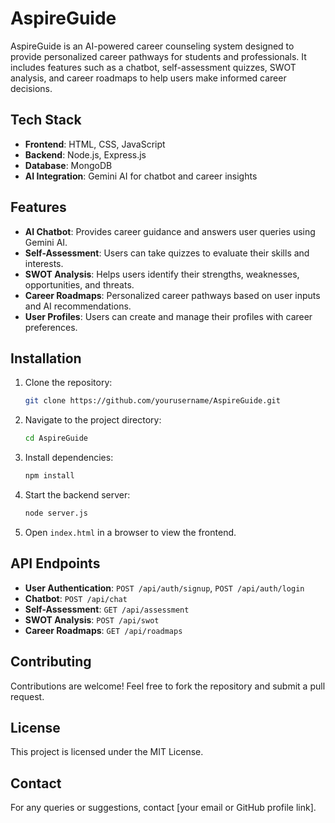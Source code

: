 # AspireGuide

AspireGuide is an AI-powered career counseling system designed to provide personalized career pathways for students and professionals. It includes features such as a chatbot, self-assessment quizzes, SWOT analysis, and career roadmaps to help users make informed career decisions.

## Tech Stack
- **Frontend**: HTML, CSS, JavaScript
- **Backend**: Node.js, Express.js
- **Database**: MongoDB
- **AI Integration**: Gemini AI for chatbot and career insights

## Features
- **AI Chatbot**: Provides career guidance and answers user queries using Gemini AI.
- **Self-Assessment**: Users can take quizzes to evaluate their skills and interests.
- **SWOT Analysis**: Helps users identify their strengths, weaknesses, opportunities, and threats.
- **Career Roadmaps**: Personalized career pathways based on user inputs and AI recommendations.
- **User Profiles**: Users can create and manage their profiles with career preferences.

## Installation
1. Clone the repository:
   ```sh
   git clone https://github.com/yourusername/AspireGuide.git
   ```
2. Navigate to the project directory:
   ```sh
   cd AspireGuide
   ```
3. Install dependencies:
   ```sh
   npm install
   ```
4. Start the backend server:
   ```sh
   node server.js
   ```
5. Open `index.html` in a browser to view the frontend.

## API Endpoints
- **User Authentication**: `POST /api/auth/signup`, `POST /api/auth/login`
- **Chatbot**: `POST /api/chat`
- **Self-Assessment**: `GET /api/assessment`
- **SWOT Analysis**: `POST /api/swot`
- **Career Roadmaps**: `GET /api/roadmaps`

## Contributing
Contributions are welcome! Feel free to fork the repository and submit a pull request.

## License
This project is licensed under the MIT License.

## Contact
For any queries or suggestions, contact [your email or GitHub profile link].

